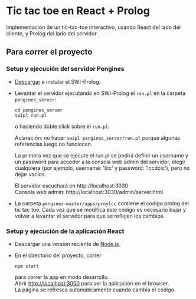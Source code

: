 # Tic tac toe en React + Prolog

Implementación de un tic-tac-toe interactivo, usando React del lado del cliente, y Prolog del lado del servidor.

## Para correr el proyecto

### Setup y ejecución del servidor Pengines
- [Descargar](https://www.swi-prolog.org/Download.html) e instalar el SWI-Prolog.

- Levantar el servidor ejecutando en SWI-Prolog el `run.pl` en la carpeta `pengines_server`: 

  `cd pengines_server`\
  `swipl run.pl`
  
  o haciendo doble click sobre el `run.pl`.

  Aclaración: no hacer `swipl pengines_server/run.pl` porque algunas referencias luego no funcionan.

  La primera vez que se ejecute el run.pl se pedirá definir un username y un password para acceder a la consola web admin del servidor, elegir cualquiera (por ejemplo, username: 'lcc' y password: 'lccdcic'), pero no dejar vacíos.

  El servidor escuchará en http://localhost:3030\
  Consola web admin: http://localhost:3030/admin/server.html

- La carpeta `pengines-master/apps/proylcc` contiene el código prolog del tic tac toe. Cada vez que se modifica este código es necesario bajar y volver a levantar el servidor para que se reflejen los cambios.

### Setup y ejecución de la aplicación React

- Descargar una versión reciente de [Node.js](https://nodejs.org/en/).

- En el directorio del proyecto, correr

    `npm start`

    para correr la app en modo desarrollo.\
Abrir [http://localhost:3000](http://localhost:3000) para ver la aplicación en el browser.\
    La página se refresca automáticamente cuando cambia el código.